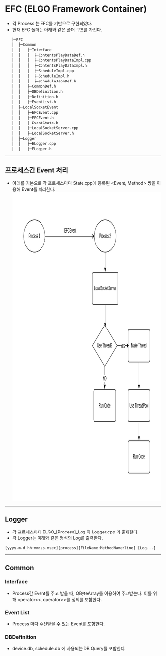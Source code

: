 # EFC (ELGO Framework Container)
 * 각 Process 는 EFC를 기반으로 구현되었다.
 * 현재 EFC 폴더는 아래와 같은 폴더 구조를 가진다.
 
 ```bash
    ├─EFC
    │  ├─Common
    │  │   ├─Interface
    │  │   │  ├─ContentsPlayDataDef.h
    │  │   │  ├─ContentsPlayDataImpl.cpp
    │  │   │  ├─ContentsPlayDataImpl.h
    │  │   │  ├─ScheduleImpl.cpp
    │  │   │  ├─ScheduleImpl.h
    │  │   │  ├─ScheduleJsonDef.h
    │  │   ├─CommonDef.h
    │  │   ├─DBDefinition.h
    │  │   ├─Definition.h
    │  │   ├─EventList.h
    │  ├─LocalSocketEvent
    │  │   ├─EFCEvent.cpp
    │  │   ├─EFCEvent.h
    │  │   ├─EventState.h
    │  │   ├─LocalSocketServer.cpp
    │  │   ├─LocalSocketServer.h
    │  ├─Logger
    │  │   ├─ELogger.cpp
    │  │   ├─ELogger.h
```

<hr />

## 프로세스간 Event 처리
 * 아래를 기본으로 각 프로세스마다 State.cpp에 등록된 <Event, Method> 쌍을 이용해 Event를 처리한다. <br>
<img src="/document/EFC/Flow-Chart/Event-Process.jpg" width="1200px" height="1000px" alt="EventProcess"></img></br>

<hr />

## Logger
 * 각 프로세스마다 ELGO_\[Process\]_Log 의 Logger.cpp 가 존재한다.
 * 각 Logger는 아래와 같은 형식의 Log를 출력한다.
 ```
 [yyyy-m-d_hh:mm:ss.msec][process][FileName:MethodName:line] [Log...]
 ```
 
 <hr />
 
## Common
### Interface
 * Process간 Event를 주고 받을 때, QByteArray를 이용하여 주고받는다. 이를 위해 operator<<, operator>>를 정의를 포함한다.

### Event List
 * Process 마다 수신받을 수 있는 Event를 포함한다.

### DBDefinition
 * device.db, schedule.db 에 사용되는 DB Query를 포함한다.
